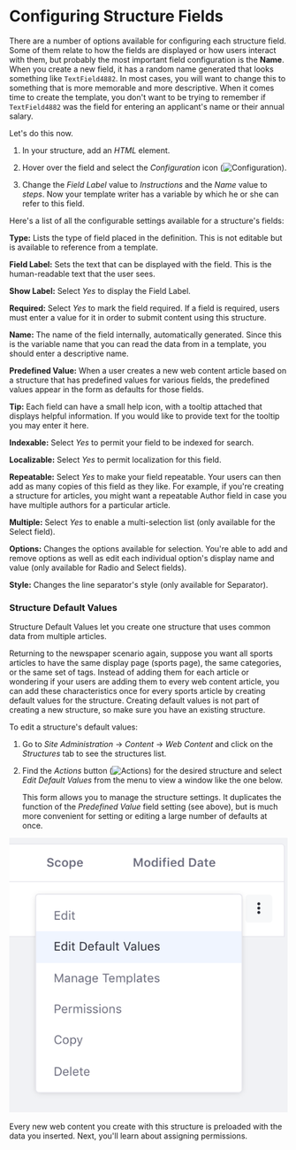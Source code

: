 # Configuring Structure Fields [](id=configuring-structure-fields)

There are a number of options available for configuring each structure field. 
Some of them relate to how the fields are displayed or how users interact with
them, but probably the most important field configuration is the **Name**. When
you create a new field, it has a random name generated that looks something 
like `TextField4882`. In most cases, you will want to change this to something
that is more memorable and more descriptive. When it comes time to create the
template, you don't want to be trying to remember if `TextField4882` was the 
field for entering an applicant's name or their annual salary.

Let's do this now.

1.  In your structure, add an *HTML* element.

2.  Hover over the field and select the *Configuration* icon 
    (![Configuration](../../../../../images/icon-wrench.png)).

3.  Change the *Field Label* value to *Instructions* and the *Name* value 
    to *steps*. Now your template writer has a variable by 
    which he or she can refer to this field.

Here's a list of all the configurable settings available for a structure's
fields:

**Type:** Lists the type of field placed in the definition. This is not editable
but is available to reference from a template.

**Field Label:** Sets the text that can be displayed with the field. This is the
human-readable text that the user sees.

**Show Label:** Select *Yes* to display the Field Label.

**Required:** Select *Yes* to mark the field required. If a field is required,
users must enter a value for it in order to submit content using this structure.

**Name:** The name of the field internally, automatically generated. Since this
is the variable name that you can read the data from in a template, you should
enter a descriptive name.

**Predefined Value:** When a user creates a new web content article based on a
structure that has predefined values for various fields, the predefined values
appear in the form as defaults for those fields.

**Tip:** Each field can have a small help icon, with a tooltip attached that
displays helpful information. If you would like to provide text for the tooltip
you may enter it here.

**Indexable:** Select *Yes* to permit your field to be indexed for search.

**Localizable:** Select *Yes* to permit localization for this field.

**Repeatable:** Select *Yes* to make your field repeatable. Your users can then
add as many copies of this field as they like. For example, if you're creating a
structure for articles, you might want a repeatable Author field in case you
have multiple authors for a particular article.

**Multiple:** Select *Yes* to enable a multi-selection list (only available for
the Select field).

**Options:** Changes the options available for selection. You're able to add and
remove options as well as edit each individual option's display name and value
(only available for Radio and Select fields).

**Style:** Changes the line separator's style (only available for Separator).

### Structure Default Values [](id=structure-default-values)

Structure Default Values let you create one structure that uses common data from
multiple articles.

Returning to the newspaper scenario again, suppose you want all sports articles
to have the same display page (sports page), the same categories, or the same
set of tags. Instead of adding them for each article or wondering if your users
are adding them to every web content article, you can add these characteristics
once for every sports article by creating default values for the structure.
Creating default values is not part of creating a new structure, so make sure
you have an existing structure.

To edit a structure's default values:

1.  Go to *Site Administration* &rarr; *Content* &rarr; *Web Content* and click
    on the *Structures* tab to see the structures list.

2.  Find the *Actions* button (![Actions](../../../../../images/icon-actions.png)) 
    for the desired structure and select *Edit Default Values* from the menu to 
    view a window like the one below.

    This form allows you to manage the structure settings. It duplicates the
    function of the *Predefined Value* field setting (see above), but is much
    more convenient for setting or editing a large number of defaults at once.

![Figure 1: You can edit default values via the *Actions* button of the Manage Structures interface.](../../../../../images/structure-actions.png)

Every new web content you create with this structure is preloaded with the
data you inserted. Next, you'll learn about assigning permissions.
